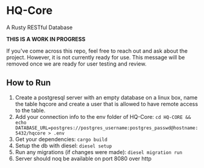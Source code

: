 # HQ-Core
  A Rusty RESTful Database 
  
**THIS IS A WORK IN PROGRESS**

If you've come across this repo, feel free to reach out and ask about the project. However, it is not currently ready for use. This message will be removed once we are ready for user testing and review. 

## How to Run

1. Create a postgresql server with an empty database on a linux box, name the table hqcore and create a user that is allowed to have remote access to the table.
2. Add your connection info to the env folder of HQ-Core:
  `cd HQ-CORE && echo DATABASE_URL=postgres://postgres_username:postgres_passwd@hostname:5432/hqcore > .env`
3. Get your dependencies: `cargo build`
4. Setup the db with diesel: `diesel setup`
5. Run any migrations (if changes were made): `diesel migration run`
6. Server should noq be available on port 8080 over http
